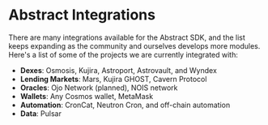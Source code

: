 # Abstract Integrations

There are many integrations available for the Abstract SDK, and the list keeps expanding as the community and ourselves
develops more modules. Here's a list of some of the projects we are currently integrated with:

- **Dexes**: Osmosis, Kujira, Astroport, Astrovault, and Wyndex
- **Lending Markets**: Mars, Kujira GHOST, Cavern Protocol
- **Oracles**: Ojo Network (planned), NOIS network
- **Wallets**: Any Cosmos wallet, MetaMask
- **Automation**: CronCat, Neutron Cron, and off-chain automation
- **Data**: Pulsar

